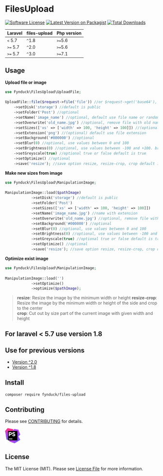 # FilesUpload

[![Software License](https://img.shields.io/badge/license-MIT-brightgreen.svg?style=flat-square)](LICENSE.md)
[![Latest Version on Packagist](https://img.shields.io/packagist/v/fynduck/files-upload.svg?style=flat-square)](https://packagist.org/packages/fynduck/files-upload)
[![Total Downloads](https://img.shields.io/packagist/dt/fynduck/files-upload.svg?style=flat-square)](https://packagist.org/packages/fynduck/files-upload)

| **Laravel**  |  **files-upload** | **Php version** |
|---|---|---|
| ``<`` 5.7   | ``^``1.8  | ``>=``5.6
| ``>=`` 5.7  | ``^``2.0 | ``>=``5.6
| ``>=`` 5.7  | ``^``3.0 | ``>=``7.1

## Usage

**Upload file or image**

```php
use Fynduck\FilesUpload\UploadFile;

UploadFile::file($request->file('file')) //or $request->get('base64'), required
    ->setDisk('storage') //default is public
    ->setFolder('Post') //optional
    ->setName('image_name') //optional, default use file name or random in case base64
    ->setOverwrite('old_name.jpg') //optional, remove file with old name
    ->setSizes(['xs' => ['width' => 100, 'height' => 100]]) //(optional) if need other sizes
    ->setExtension('png') //(optional) default use file extension
    ->setBackground('#000000') //optional
    ->setBlur(0) //optional, use values between 0 and 100
    ->setBrightness(0) //optional, use values between -100 and +100. brightness 0 for no change
    ->setGreyscale(true) //optional true or false default is true
    ->setOptimize() //optional
    ->save('resize'); //save option resize, resize-crop, crop default is resize
```

**Make new sizes from image**

```php
use Fynduck\FilesUpload\ManipulationImage;

ManipulationImage::load($pathImage)
            ->setDisk('storage') //default is public
            ->setFolder('Post')
            ->setSizes(['xs' => ['width' => 100, 'height' => 100]])
            ->setName('image_name.jpg') //name with extension
            ->setOverwrite('old_name.jpg') //optional, remove file with old name
            ->setBackground('#000000') //optional
            ->setBlur(0) //optional, use values between 0 and 100
            ->setBrightness(0) //optional, use values between -100 and +100. brightness 0 for no change
            ->setGreyscale(true) //optional true or false default is true
            ->setOptimize() //optional
            ->save('resize'); //save option resize, resize-crop, crop default is resize
```

**Optimize exist image**

```php
use Fynduck\FilesUpload\ManipulationImage;

ManipulationImage::load('')
            ->setOptimize()
            ->optimize($pathImage);
```

> **resize**: Resize the image by the minimum width or height
> **resize-crop**: Resize the image by the minimum width or height of the side and crop to the center  
> **crop**: Cut out by size part of the current image with given width and height

## For laravel < 5.7 use version 1.8

## Use for previous versions

* [Version ^2.0](https://github.com/fynduck/files-upload/tree/2.1.3)
* [Version ^1.8](https://github.com/fynduck/files-upload/tree/1.8.6.2)

## Install

`composer require fynduck/files-upload`

## Contributing

Please see [CONTRIBUTING](CONTRIBUTING.md) for details.

<a href="https://www.jetbrains.com/?from=files-upload">
<img src="/phpstorm.png" alt="JetBrains" width="50"/>
</a>

## License

The MIT License (MIT). Please see [License File](/LICENSE.md) for more information.
